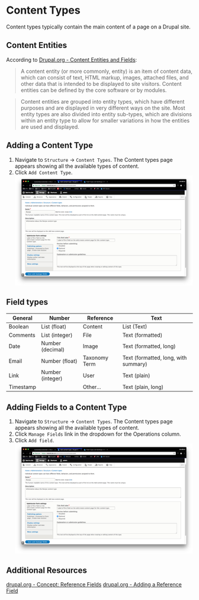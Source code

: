 # Content Types

Content types typically contain the main content of a page on a Drupal site.

## Content Entities

According to [Drupal.org - Content Entities and Fields](https://www.drupal.org/docs/user_guide/en/planning-data-types.html):

> A content entity (or more commonly, entity) is an item of content data, which can consist of text, HTML markup, images, attached files, and other data that is intended to be displayed to site visitors. Content entities can be defined by the core software or by modules.

> Content entities are grouped into entity types, which have different purposes and are displayed in very different ways on the site. Most entity types are also divided into entity sub-types, which are divisions within an entity type to allow for smaller variations in how the entities are used and displayed.

## Adding a Content Type

1. Navigate to `Structure` -> `Content Types`. The Content types page appears showing all the available types of content.
2. Click `Add Content Type`.
![Add Content Type](images/adding-content-types-1.png "Add Content Type")

## Field types

| General | Number | Reference | Text |
| ---- | ---- | ---- | ---- |
| Boolean | List (float) | Content | List (Text) |
| Comments | List (integer) | File | Text (formatted) |
| Date | Number (decimal) | Image | Text (formatted, long)|
| Email | Number (float) | Taxonomy Term | Text (formatted, long, with summary)|
| Link | Number (integer) | User | Text (plain)|
| Timestamp |  | Other... | Text (plain, long)|

## Adding Fields to a Content Type

1. Navigate to `Structure` -> `Content Types`. The Content types page appears showing all the available types of content.
2. Click `Manage Fields` link in the dropdown for the Operations column.
3. Click `Add field`.
![Add Content Type](images/adding-content-types-1.png "Add Content Type")

## Additional Resources
[drupal.org - Concept: Reference Fields](https://www.drupal.org/docs/user_guide/en/structure-reference-fields.html)
[drupal.org - Adding a Reference Field](https://www.drupal.org/docs/user_guide/en/structure-adding-reference.html)
